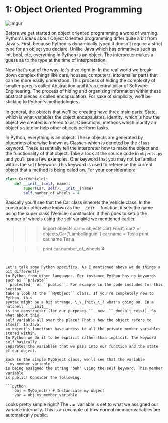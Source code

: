 # 1: Object Oriented Programming

![Imgur](http://i.imgur.com/AphDgOV.png)

Before we get started on object oriented programming a word of warning. Python's
ideas about Object Oriented programming differ quite a bit from Java's. First, because
Python is dynamically typed it doesn't require a strict type for an object you
declare. Unlike Java which has primatives such as int, bool, etc, everything in
Python is an object. The interpreter makes a guess as to the type at the time of
interpretation.

Now that's out of the way, let's dive right in. In the real world we break down
complex things like cars, houses, computers, into smaller parts that can be more
easily understood. This process of hiding the complexity of smaller parts is
called Abstraction and it's a central pillar of Software Engineering. The process
of hiding and organizing information within these abstract pieces is called
encapsulation. For sake of simplicity, we'll be sticking to Python's methodologies.

In general, the objects that we'll be creating have three main parts. State, which
is what variables the object encapsulates. Identity, which is how the object we
created is refered to as. Operations, methods which modify an object's state or
help other objects perform tasks.

In Python, everything is an object! These objects are generated by blueprints otherwise
known as Classes which is denoted by the ``class`` keyword. These essentially tell the
interpreter how to make the object and the functionality of that object. Take a look at
the source code in ``objects.py`` and you'll see a few examples. One keyword that you may
not be familiar with is the ``self`` keyword. This keyword is used to reference the current
object that a method is being caled on. For your consideration:

```python
class Car(Vehicle):
    def __init__(self, name):
        super(Car, self).__init__(name)
        self.number_of_wheels = 4
```

Basically you'll see that the Car class inherets the Vehicle class. In the constructor
otherwise known as the ``__init__`` function, it sets the name using the super class
(Vehicle) constructor. It then goes to setup the number of wheels using the self variable
we mentioned earlier.

>>> import objects
>>> car = objects.Car('Ford')
>>> car2 = objects.Car('Lambolinguini')
>>> car.name = Tesla
>>> print car.name
Tesla

>>> print car.number_of_wheels
4
```


Let's talk some Python specifics. As I mentioned above we do things a bit differently
in Python from other languages. For instance Python has no keywords such as ``private``
``protected`` or ``public``. For example in the code included for this section
take a look at the ``MyObject`` class. If you're completely new to Python, this
syntax might be a bit strange. \_\_init\_\_? what's going on. In a nutshell ``__init__``
is the constructor (for our purposes ``__new__`` doesn't exist). So what about this
self variable all over the place? That's how the object refers to itself. In Java,
an object's functions have access to all the private member variables stored within.
In Python we do it to be explicit rather than implicit. The keyword self basically
separates the variables that we pass into our function and the state of our object.

Back to the simple MyObject class, we'll see that the variable ``my_member_variable``
is being assigned the string 'buh' using the self keyword. This member variable
is public! Consider the following.

```python
    obj = MyObject() # Instanciate my object
    var = obj.my_member_variable
```

Looks pretty simple right? The ``var`` variable is set to what we assigned our
variable internally. This is an example of how normal member variables are
automatically public.
